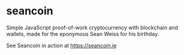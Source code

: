 # seancoin
Simple JavaScript proof-of-work cryptocurrency with blockchain and wallets, made for the eponymous Sean Weiss for his birthday.

See Seancoin in action at https://seancoin.ie
